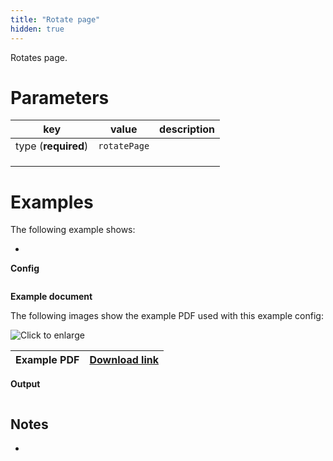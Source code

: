 ```yaml
---
title: "Rotate page"
hidden: true
---
```


Rotates page. 

Parameters
====

| key                 | value        | description |
| ------------------- | ------------ | ----------- |
| type (**required**) | `rotatePage` |             |
|                     |              |             |
|                     |              |             |
|                     |              |             |

Examples
====

The following example shows:

- 

**Config**

```json

```

**Example document**

The following images show the example PDF used with this example config:

![Click to enlarge](https://raw.githubusercontent.com/sensible-hq/sensible-docs/main/readme-sync/assets/v0/images/final/rotate-page.png)

| Example PDF | [Download link](https://raw.githubusercontent.com/sensible-hq/sensible-docs/main/readme-sync/assets/v0/pdfs/rotate-page.pdf) |
| ------------------------------------------ | ------------------------------------------------------------ |

**Output**

```json

```

Notes
----

- 
